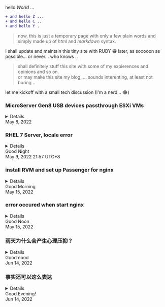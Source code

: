 hello *World* ...
````diff
+ and hello Z ...
+ and hello C ..
+ and hello Y .
````
>now, this is just a temporary page with only a few plain words and simply made up of *html* and *markdown* syntax.

I shall update and maintain this tiny site with RUBY 😁 later, as sooooon as possible... or never... who knows ..

> shall definitely stuff this site with some of my expierences and opinions and so on.<br>
or may make this site my blog, ... sounds interenting, at least not boring ..

let me kickoff with a small tech discussion (I'm a nerd... 😂)

### MicroServer Gen8 USB devices passthrough ESXi VMs
<details>
  <pre><code>
  there are total seven USB connectors<br>
  on MicroServer Gen8 Server; including<br>
  an internal USB 2.0 connector that is<br>
  embedded on the system board, and<br>
  four external USB 2.0 connectors on the<br>
  chassis which are two each on the front<br>
  and rear panels, and two external USB 3.0<br>
  connectors are on the rear panel.<br>
  although these five are all USB 2.0 guys,<br>
  but in ESXi's hardware description<br>
  inventory, they are not sharing an<br>
  exectly same device controller. one of<br>
  the differences is the numeric code<br>
  assigned to the USB 2.0 controllers, such<br>
  as Intel Corporation 6 Series/C200 Series<br>
  Chipset Family USB Enhanced Host Controller<br>
  #2 and #1. that may be because that<br>
  iLO or ESXi has assigned a *dedicated*<br>
  controller to the internal USB 2.0<br>
  connector and MicroSD card slot <sup>1</sup>,<br>
  and the other controller is for the<br>
  four external USB connectors on chassis.
  
> if I already have a plugged storage device<br>
  on the internal USB connector or MicroSD<br>
  card slot before, then when I plug an<br>
  external USB storage device in to an external<br>
  USB connector, on ESXi web console's Storage<br>
  entry > Adapters tag, two USB Storage<br>
  Controllers show up, such as vmhba32, vmhba33<br>
  or 34. and on Devices tag, there are two USB<br>
  devices listed, such as xxx USB xxx,<br>
  Type:Disk, Capacity:xxGB, and so on.

  I have to differentiate the *controller* for<br>
  external connectors from the *controllor* for<br>
  internal connector so I am able to pass<br>
  directly through the external connectors'<br>
  controller to a VM. a convenient method is<br>
  to establish a SSH connection to ESXi CLI,<br>
  like so (on MacOS Terminal):  
````diff
]$ ssh username@domain name/IP address
````
  enter the password, then,
````diff
]$ lspci
````
  PCIe devices inventory should be listed,<br>
  now I can observe adapters' code number<br>
  of Controller #1 and #2.
  
> unplug external USB device(s) refresh<br>
  ESXi web console, and now the only remained<br>
  adapter code number is the internal USB<br>
  controller code number.
  
  based on the previous steps, I am able to decide<br>
  which controller should be dedicated to a VM.<br>
  (of course the hidden one.)
  
  <sup>1</sup> in fact, the internal USB connector<br>
  and MicroSD card slot share the same USB<br>
  controllor

</code></pre>
</details>
May 8, 2022

### RHEL 7 Server, locale error
<details>
  <pre><code>
  状况：<br>

> + 登录账号后，系统提示警告⚠️：<br>
    ”-bash: warning: setlocale: LC_CTYPE:<br>
    cannot change locale (UTF-8): No such<br>
    file or directory“<br>
    根用户若下载或升级packages，会提示警告⚠️：<br>
    "Failed to set locale, defaulting<br>
    to C"<br>

  RedHat官方给出的解决方案：<br>
> + [RHEL 6](https://access.redhat.com/solutions/1267213 "RHEL 6环境")和[RHEL 8](https://access.redhat.com/solutions/4735471 "RHEL 8环境")  

 让人懊恼的是我在RHEL 7.9系统下按照RedHat提出<br>
 的RHEL 6的解决方案进行测试，并没有解决实际问题；<br>
 另外，因为我的系统是RHEL 7.9，所以无法验证RHEL 8<br>
 的方案的可行性，我猜是因为pool不同，我的系统在试<br>
 图列出"glibc-langpack-en"包时，提示搜索没有<br>
 结果，可能的原因是在RHEL 7的池子里并没有这个包，<br>
 而在8的池子里或许有；也可能是我没有attach某个pool，<br>
 或者是我没有安装某个repo，这让我想起了BSD的ports。<br>
 具体原因我不确定。<br>
 总之，这两种解决方案对我来说都没有实际意义。<br>
 尽管如此，实际上在RHEL 7系统下的有效解决方案其实很<br>
 简单，既然这是因为locale引起的问题，那就加上环境变量<br>
 就可以了。
 
````diff
sudo vi /etc/environment
# 系统缺省的environment文件是空的
````

  输入:<br>
````diff
# setup globle environment as en_US
LANG=en_US.utf-8
LC_ALL=en_US.utf-8
````

  处女座强迫症从此缓解许多 .. 其实这个问题并不严重，<br>
  在7上并不影响升级和安装各种包，只是有提示而已 ..
  
</code></pre>
</details>
Good Night<br>
May 9, 2022 21:57 UTC+8

### install RVM and set up Passenger for nginx
<details>
  <pre><code>
  issue:
  
> error occured with a hint: failed connect<br>
  raw_dot_githubxxx_dot_com 443 connection<br>
  refused.<br>
  LOL. I am not judging this but what misconduct<br>
  of behaviours github is to that our authority<br>
  has to ban this good tech site?

  solution:
  
> anyway, assign an ip address such as<br>
  [185 199 108(109,110,111) 153]
  [192 30 252 153(154)]
  to raw_dot_githubxxx_dot_com<br>
  instead of directly using the url so that I<br>
  am able to cross the damn barrier and<br>
  fetch the rvm package.<br>

  configure passenger.conf for nginx<br>
````diff
sudo vi /etc/nginx/conf.d/passenger.conf # edit or create with:<br>
````

  input:
````diff
passenger_root /usr/share/ruby/vendor_ruby/phusion_passenger/locations.ini;
passenger_ruby /home/hli/.rvm/rubies/ruby-2.7.2/bin/ruby;
passenger_instance_registry_dir /var/run/passenger-instreg;
````

</code></pre>
  </details>
Good Morning<br>
May 15, 2022

### error occured when start nginx
<details>
  <pre><code>
issue:<br>
> nginx: [emerg] bind() to 0.0.0.0:80<br>
  faild (98: Address already in use).<br>
  obviously that is because some<br>
  app occupied 0.0.0.0:80. I should<br>
  find it and kill it.

````diff
# this command lists all active programs with their pid, protocol,
# ip address and port, and so on
sudo netstat -ntlp
sudo kill xxxx # kill the one occupied 0.0.0.0:80
````

restart nginx service:
````diff
sudo service nginx restart
````

check nginx's status:
````diff
sudo systemctl status nginx.service
````

check passenger configuration status:
````diff
sudo passenger-config validate-install
````

check memory status:
````diff
sudo passenger-memory-stats
````

</code></pre>
  </details>
Good Noon<br>
May 15, 2022

### 雨天为什么会产生心理压抑？
<details>
  <pre><code>
  因为雨天限制了自由，
  不能随意洗晾衣服，
  不能随意开窗换气，
  不能随意外出散步，...，等等
  如果是思想的自由被阉割了呢？

  </code></pre>
</details>
Good nood<br>
Jun 14, 2022

### 事实还可以这么表达
<details>
  <pre><code>
  我们经常会陈述一件事实，
  但是不同的语境，不同的形容词和副词，
  会给受众截然不同的关于事实的感官认知，
  会激发不同的情绪，
  这是发言人的艺术！
  </code></pre>
  </details>
  Good Evening!<br>
  Jun 14, 2022
